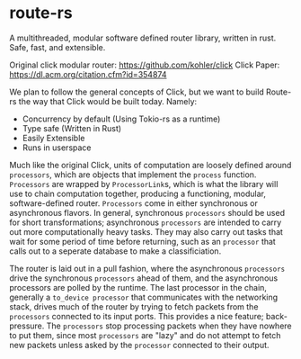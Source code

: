 # route-rs

A multithreaded, modular software defined router library, written in rust.  Safe, fast, and extensible.

Original click modular router: https://github.com/kohler/click
Click Paper: https://dl.acm.org/citation.cfm?id=354874

We plan to follow the general concepts of Click, but we want to build Route-rs the way that Click would be built today.
Namely:

* Concurrency by default (Using Tokio-rs as a runtime)
* Type safe (Written in Rust)
* Easily Extensible
* Runs in userspace

Much like the original Click, units of computation are loosely defined around `processors`, which are objects that
implement the `process` function. `Processors` are wrapped by `ProcessorLink`s, which is what the library will use to chain computation together, producing a functioning, modular, software-defined router. `Processors` come in either synchronous or asynchronous flavors. In general, synchronous `processors` should be used for short transformations; asynchronous `processors` are intended to carry out more computationally heavy tasks. They may also carry out tasks that wait for some period of time before returning, such as an `processor` that calls out to a seperate database to make a classificiation.

The router is laid out in a pull fashion, where the asynchronous `processors` drive the synchronous `processors` ahead of them, and the asynchronous processors are polled by the runtime.  The last processor in the chain, generally a `to_device processor` that communicates with the networking stack, drives much of the router by trying to fetch packets from the `processors` connected to its input ports. This provides a nice feature; back-pressure. The `processors` stop processing packets when they have nowhere to put them, since most `processors` are "lazy" and do not attempt to fetch new packets unless asked by the `processor` connected to their output.
